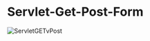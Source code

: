 # Servlet-Get-Post-Form
![ServletGETvPost](https://user-images.githubusercontent.com/58922055/118375140-6ce58580-b5c8-11eb-84e8-d38084cedec5.PNG)

